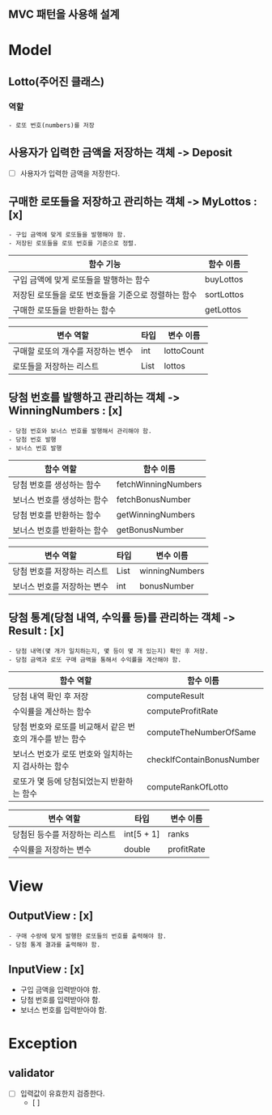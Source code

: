 ## MVC 패턴을 사용해 설계

# Model

## Lotto(주어진 클래스)
### 역할
    - 로또 번호(numbers)를 저장

## 사용자가 입력한 금액을 저장하는 객체 -> Deposit
- [ ] 사용자가 입력한 금액을 저장한다.

## 구매한 로또들을 저장하고 관리하는 객체 -> MyLottos : [x]
    - 구입 금액에 맞게 로또들을 발행해야 함.
    - 저장된 로또들을 로또 번호를 기준으로 정렬.

| 함수 기능                         | 함수 이름      |
|-------------------------------|------------|
| 구입 금액에 맞게 로또들을 발행하는 함수        | buyLottos  |
| 저장된 로또들을 로또 번호들을 기준으로 정렬하는 함수 | sortLottos |
| 구매한 로또들을 반환하는 함수              | getLottos  |

| 변수 역할               | 타입          | 변수 이름      |
|---------------------|-------------|------------|
| 구매할 로또의 개수를 저장하는 변수 | int         | lottoCount |
| 로또들을 저장하는 리스트       | List<Lotto> | lottos     |


## 당첨 번호를 발행하고 관리하는 객체 -> WinningNumbers : [x]
    - 당첨 번호와 보너스 번호를 발행해서 관리해야 함.
    - 당첨 번호 발행
    - 보너스 번호 발행

| 함수 역할           | 함수 이름               |
|-----------------|---------------------|
| 당첨 번호를 생성하는 함수  | fetchWinningNumbers |
| 보너스 번호를 생성하는 함수 | fetchBonusNumber    |
| 당첨 번호를 반환하는 함수  | getWinningNumbers   |
| 보너스 번호를 반환하는 함수 | getBonusNumber      |

| 변수 역할           | 타입            | 변수 이름          |
|-----------------|---------------|----------------|
| 당첨 번호를 저장하는 리스트 | List<Integer> | winningNumbers |
| 보너스 번호를 저장하는 변수 | int           | bonusNumber    |

## 당첨 통계(당첨 내역, 수익률 등)를 관리하는 객체 -> Result : [x]
    - 당첨 내역(몇 개가 일치하는지, 몇 등이 몇 개 있는지) 확인 후 저장.
    - 당첨 금액과 로또 구매 금액을 통해서 수익률을 계산해야 함.

| 함수 역할                            | 함수 이름                     |
|----------------------------------|---------------------------|
| 당첨 내역 확인 후 저장                    | computeResult             |
| 수익률을 계산하는 함수                     | computeProfitRate         |
| 당첨 번호와 로또를 비교해서 같은 번호의 개수를 받는 함수 | computeTheNumberOfSame    |
| 보너스 번호가 로또 번호와 일치하는지 검사하는 함수     | checkIfContainBonusNumber |
| 로또가 몇 등에 당첨되었는지 반환하는 함수          | computeRankOfLotto        |

| 변수 역할            | 타입         | 변수 이름      |
|------------------|------------|------------|
| 당첨된 등수를 저장하는 리스트 | int[5 + 1] | ranks      |
| 수익률을 저장하는 변수     | double     | profitRate |



# View

## OutputView : [x]
    - 구매 수량에 맞게 발행한 로또들의 번호를 출력해야 함.
    - 당첨 통계 결과를 출력해야 함.

## InputView : [x]
- 구입 금액을 입력받아야 함.
- 당첨 번호를 입력받아야 함.
- 보너스 번호를 입력받아야 함.


# Exception
## validator
- [ ] 입력값이 유효한지 검증한다.
  - [ ]